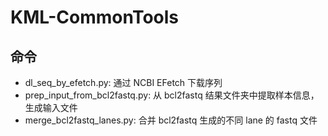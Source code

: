 # KML-CommonTools

## 命令

- dl_seq_by_efetch.py: 通过 NCBI EFetch 下载序列
- prep_input_from_bcl2fastq.py: 从 bcl2fastq 结果文件夹中提取样本信息，生成输入文件
- merge_bcl2fastq_lanes.py: 合并 bcl2fastq 生成的不同 lane 的 fastq 文件

